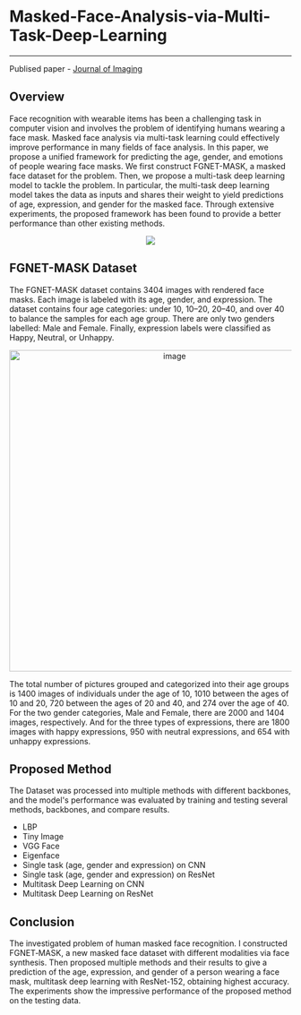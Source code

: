 # Masked-Face-Analysis-via-Multi-Task-Deep-Learning
---
Publised paper - [Journal of Imaging](https://www.mdpi.com/2313-433X/7/10/204/htm)

## Overview

Face recognition with wearable items has been a challenging task in computer vision and involves the problem of identifying humans wearing a face mask. Masked face analysis via multi-task learning could effectively improve performance in many fields of face analysis. In this paper, we propose a unified framework for predicting the age, gender, and emotions of people wearing face masks. We first construct FGNET-MASK, a masked face dataset for the problem. Then, we propose a multi-task deep learning model to tackle the problem. In particular, the multi-task deep learning model takes the data as inputs and shares their weight to yield predictions of age, expression, and gender for the masked face. Through extensive experiments, the proposed framework has been found to provide a better performance than other existing methods.

<p align="center">
<img src= https://user-images.githubusercontent.com/63264063/145868098-7b932bcc-83f7-47dd-b35a-ac04db355899.png>
</p>

## FGNET-MASK Dataset

The FGNET-MASK dataset contains 3404 images with rendered face masks. Each image is labeled with its age, gender, and expression. The dataset contains four age categories: under 10, 10–20, 20–40, and over 40 to balance the samples for each age group. There are only two genders labelled: Male and Female. Finally, expression labels were classified as Happy, Neutral, or Unhappy.

<p align="center">
<img width="574" alt="image" src="https://user-images.githubusercontent.com/63264063/145869017-255e1a19-353b-43fa-935a-655edcd65b09.png">
</p>

The total number of pictures grouped and categorized into their age groups is 1400 images of individuals under the age of 10, 1010 between the ages of 10 and 20, 720 between the ages of 20 and 40, and 274 over the age of 40. For the two gender categories, Male and Female, there are 2000 and 1404 images, respectively. And for the three types of expressions, there are 1800 images with happy expressions, 950 with neutral expressions, and 654 with unhappy expressions.

## Proposed Method

The Dataset was processed into multiple methods with different backbones, and the model's performance was evaluated by training and testing several methods, backbones, and compare results.

-  LBP
-  Tiny Image
-  VGG Face
-  Eigenface
-  Single task (age, gender and expression) on CNN 
-  Single task (age, gender and expression) on ResNet
-  Multitask Deep Learning on CNN
-  Multitask Deep Learning on ResNet

## Conclusion

The investigated problem of human masked face recognition. I constructed FGNET‐MASK, a new masked face dataset with different modalities via face synthesis. Then proposed multiple methods and their results to give a prediction of the age, expression, and gender of a person wearing a face mask, multitask deep learning with ResNet-152, obtaining highest accuracy. The experiments show the impressive performance of the proposed method on the testing data. 
